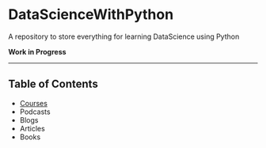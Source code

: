 # DataScienceWithPython
A repository to store everything for learning DataScience using Python

**Work in Progress**
***
## Table of Contents 
* [Courses](COURSES.md)
* Podcasts
* Blogs
* Articles
* Books
